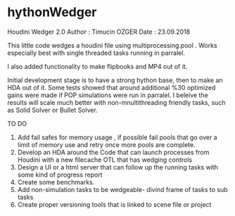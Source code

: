 # hythonWedger
Houdini Wedger 2.0
Author :   Timucin OZGER
Date   :   23.09.2018


This little code wedges a houdini file using multiprocessing.pool . Works especially best with single threaded tasks running in parralel.

I also added functionality to make flipbooks and MP4 out of it.

Initial development stage is to have a strong hython base, then to make an HDA out of it.
Some tests showed that around additional %30 optimized gains were made if POP simulations were run in parralel. I beleive the results will scale much better with non-mnultithreading friendly tasks, such as Solid Solver or Bullet Solver.

TO DO

1) Add fail safes for memory usage , if possible fail pools that go over a limit of memory use and retry once more pools are complete.
2) Develop an HDA around the Code that can launch processes from Houdini with a new filecache OTL that has wedging controls
3) Design a UI or a html server that can follow up the running tasks with some kind of progress report
4) Create some benchmarks.
5) Add non-simulation tasks to be wedgeable- divind frame of tasks to sub tasks
6) Create proper versioning tools that is linked to scene file or project





